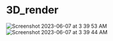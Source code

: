 # 3D_render
![Screenshot 2023-06-07 at 3 39 53 AM](https://github.com/the-evolver/3D_render/assets/69716309/564b6a0d-fa26-4bc7-b02c-530f15518c7d)
![Screenshot 2023-06-07 at 3 39 44 AM](https://github.com/the-evolver/3D_render/assets/69716309/e49ffaa9-5e5b-4b57-ac4f-8485c18e3008)
